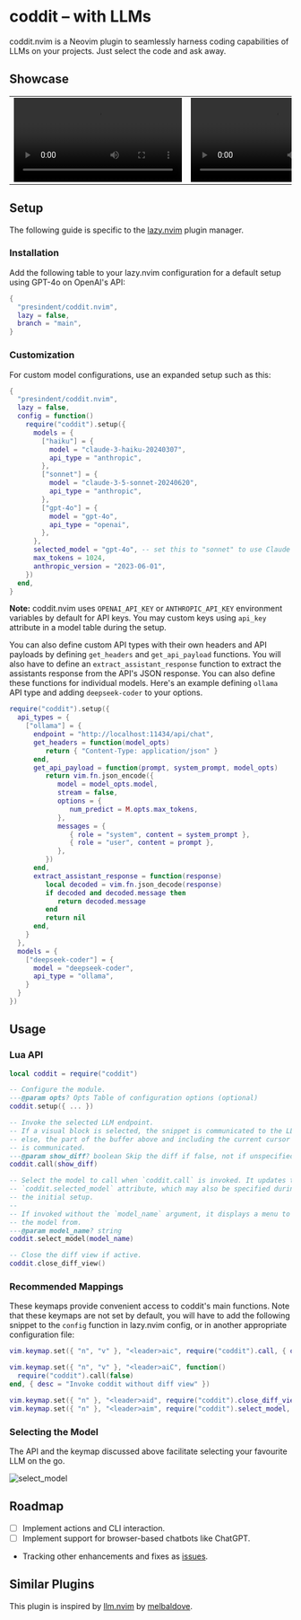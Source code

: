 # coddit – with LLMs

coddit.nvim is a Neovim plugin to seamlessly harness coding capabilities of LLMs on your projects. Just select the code and ask away.

## Showcase

<table>
<tbody>
<tr>
<td><video src="https://github.com/presindent/coddit.nvim/assets/115044400/70372a6d-93dd-4db7-8f81-baffcd568701"/></td>
<td><video src="https://github.com/presindent/coddit.nvim/assets/115044400/521b9569-d632-4e06-9169-0e2a37a33727"/></td>
</tr>
</tbody>
</table>

## Setup

The following guide is specific to the [lazy.nvim](https://github.com/folke/lazy.nvim) plugin manager.

### Installation

Add the following table to your lazy.nvim configuration for a default setup using GPT-4o on OpenAI's API:

```lua
{
  "presindent/coddit.nvim",
  lazy = false,
  branch = "main",
}
```

### Customization

For custom model configurations, use an expanded setup such as this:

```lua
{
  "presindent/coddit.nvim",
  lazy = false,
  config = function()
    require("coddit").setup({
      models = {
        ["haiku"] = {
          model = "claude-3-haiku-20240307",
          api_type = "anthropic",
        },
        ["sonnet"] = {
          model = "claude-3-5-sonnet-20240620",
          api_type = "anthropic",
        },
        ["gpt-4o"] = {
          model = "gpt-4o",
          api_type = "openai",
        },
      },
      selected_model = "gpt-4o", -- set this to "sonnet" to use Claude Sonnet 3.5
      max_tokens = 1024,
      anthropic_version = "2023-06-01",
    })
  end,
}
```

**Note:** coddit.nvim uses `OPENAI_API_KEY` or `ANTHROPIC_API_KEY` environment variables by default for API keys. You may custom keys using `api_key` attribute in a model table during the setup.

You can also define custom API types with their own headers and API payloads by defining `get_headers` and `get_api_payload` functions. You will also have to define an `extract_assistant_response` function to extract the assistants response from the API's JSON response. You can also define these functions for individual models. Here's an example defining `ollama` API type and adding `deepseek-coder` to your options.

```lua
require("coddit").setup({
  api_types = {
    ["ollama"] = {
      endpoint = "http://localhost:11434/api/chat",
      get_headers = function(model_opts)
         return { "Content-Type: application/json" }
      end,
      get_api_payload = function(prompt, system_prompt, model_opts)
         return vim.fn.json_encode({
            model = model_opts.model,
            stream = false,
            options = {
               num_predict = M.opts.max_tokens,
            },
            messages = {
               { role = "system", content = system_prompt },
               { role = "user", content = prompt },
            },
         })
      end,
      extract_assistant_response = function(response)
         local decoded = vim.fn.json_decode(response)
         if decoded and decoded.message then
            return decoded.message
         end
         return nil
      end,
    }
  },
  models = {
    ["deepseek-coder"] = {
      model = "deepseek-coder",
      api_type = "ollama",
    }
  }
})
```

## Usage

### Lua API

```lua
local coddit = require("coddit")

-- Configure the module.
---@param opts? Opts Table of configuration options (optional)
coddit.setup({ ... })

-- Invoke the selected LLM endpoint.
-- If a visual block is selected, the snippet is communicated to the LLM,
-- else, the part of the buffer above and including the current cursor row
-- is communicated.
---@param show_diff? boolean Skip the diff if false, not if unspecified
coddit.call(show_diff)

-- Select the model to call when `coddit.call` is invoked. It updates the
-- `coddit.selected_model` attribute, which may also be specified during
-- the initial setup.
--
-- If invoked without the `model_name` argument, it displays a menu to pick
-- the model from.
---@param model_name? string
coddit.select_model(model_name)

-- Close the diff view if active.
coddit.close_diff_view()
```

### Recommended Mappings

These keymaps provide convenient access to coddit's main functions. Note that these keymaps are not set by default, you will have to add the following snippet to the `config` function in lazy.nvim config, or in another appropriate configuration file:

```lua
vim.keymap.set({ "n", "v" }, "<leader>aic", require("coddit").call, { desc = "Invoke coddit" })

vim.keymap.set({ "n", "v" }, "<leader>aiC", function()
  require("coddit").call(false)
end, { desc = "Invoke coddit without diff view" })

vim.keymap.set({ "n" }, "<leader>aid", require("coddit").close_diff_view, { desc = "Close coddit diffview" })
vim.keymap.set({ "n" }, "<leader>aim", require("coddit").select_model, { desc = "Select model for coddit" })
```

### Selecting the Model

The API and the keymap discussed above facilitate selecting your favourite LLM on the go.

![select_model](https://github.com/presindent/coddit.nvim/assets/115044400/f68ebca5-a271-428e-bc45-b75153ce8010)

## Roadmap

- [ ] Implement actions and CLI interaction.
- [ ] Implement support for browser-based chatbots like ChatGPT.
- Tracking other enhancements and fixes as [issues](https://github.com/presindent/coddit.nvim/issues).

## Similar Plugins

This plugin is inspired by [llm.nvim](https://github.com/melbaldove/llm.nvim) by [melbaldove](https://github.com/melbaldove).

